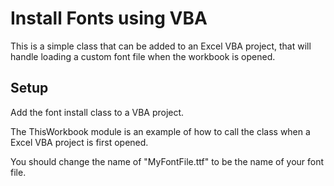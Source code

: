 # Install Fonts using VBA

This is a simple class that can be added to an Excel VBA project, that will handle loading a custom font file when the workbook is opened.

## Setup

Add the font install class to a VBA project.

The ThisWorkbook module is an example of how to call the class when a Excel VBA project is first opened.

You should change the name of "MyFontFile.ttf" to be the name of your font file.
